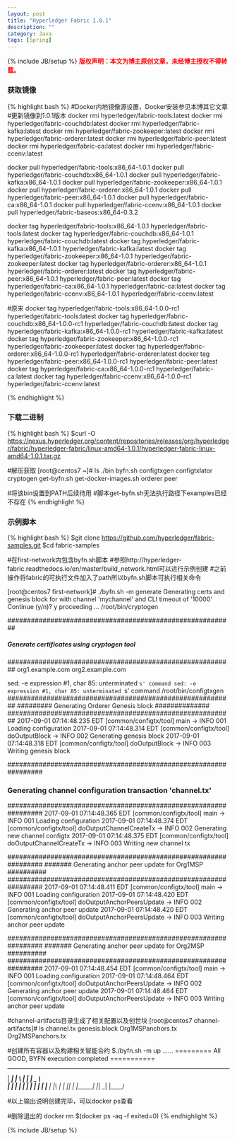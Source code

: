 ```yaml
---
layout: post
title: "Hyperledger Fabric 1.0.1"
description: ""
category: Java 
tags: [Spring]
---
```

{% include JB/setup %}
**<font color="red">版权声明：本文为博主原创文章，未经博主授权不得转载。</font>**

### 获取镜像
{% highlight bash %}
#Docker内地镜像源设置，Docker安装参见本博其它文章
#更新镜像到1.0.1版本
docker rmi hyperledger/fabric-tools:latest
docker rmi hyperledger/fabric-couchdb:latest
docker rmi hyperledger/fabric-kafka:latest
docker rmi hyperledger/fabric-zookeeper:latest
docker rmi hyperledger/fabric-orderer:latest
docker rmi hyperledger/fabric-peer:latest
docker rmi hyperledger/fabric-ca:latest
docker rmi hyperledger/fabric-ccenv:latest

docker pull hyperledger/fabric-tools:x86_64-1.0.1
docker pull hyperledger/fabric-couchdb:x86_64-1.0.1
docker pull hyperledger/fabric-kafka:x86_64-1.0.1
docker pull hyperledger/fabric-zookeeper:x86_64-1.0.1
docker pull hyperledger/fabric-orderer:x86_64-1.0.1
docker pull hyperledger/fabric-peer:x86_64-1.0.1
docker pull hyperledger/fabric-ca:x86_64-1.0.1
docker pull hyperledger/fabric-ccenv:x86_64-1.0.1
docker pull hyperledger/fabric-baseos:x86_64-0.3.2

docker tag hyperledger/fabric-tools:x86_64-1.0.1 hyperledger/fabric-tools:latest
docker tag hyperledger/fabric-couchdb:x86_64-1.0.1 hyperledger/fabric-couchdb:latest
docker tag hyperledger/fabric-kafka:x86_64-1.0.1 hyperledger/fabric-kafka:latest
docker tag hyperledger/fabric-zookeeper:x86_64-1.0.1 hyperledger/fabric-zookeeper:latest
docker tag hyperledger/fabric-orderer:x86_64-1.0.1 hyperledger/fabric-orderer:latest
docker tag hyperledger/fabric-peer:x86_64-1.0.1 hyperledger/fabric-peer:latest
docker tag hyperledger/fabric-ca:x86_64-1.0.1 hyperledger/fabric-ca:latest
docker tag hyperledger/fabric-ccenv:x86_64-1.0.1 hyperledger/fabric-ccenv:latest

#原来
docker tag hyperledger/fabric-tools:x86_64-1.0.0-rc1 hyperledger/fabric-tools:latest
docker tag hyperledger/fabric-couchdb:x86_64-1.0.0-rc1 hyperledger/fabric-couchdb:latest
docker tag hyperledger/fabric-kafka:x86_64-1.0.0-rc1 hyperledger/fabric-kafka:latest
docker tag hyperledger/fabric-zookeeper:x86_64-1.0.0-rc1 hyperledger/fabric-zookeeper:latest
docker tag hyperledger/fabric-orderer:x86_64-1.0.0-rc1 hyperledger/fabric-orderer:latest
docker tag hyperledger/fabric-peer:x86_64-1.0.0-rc1 hyperledger/fabric-peer:latest
docker tag hyperledger/fabric-ca:x86_64-1.0.0-rc1 hyperledger/fabric-ca:latest
docker tag hyperledger/fabric-ccenv:x86_64-1.0.0-rc1 hyperledger/fabric-ccenv:latest

{% endhighlight %}

### 下载二进制
{% highlight bash %}
$curl -O https://nexus.hyperledger.org/content/repositories/releases/org/hyperledger/fabric/hyperledger-fabric/linux-amd64-1.0.1/hyperledger-fabric-linux-amd64-1.0.1.tar.gz

#解压获取
[root@centos7 ~]# ls ./bin
byfn.sh  configtxgen  configtxlator  cryptogen  get-byfn.sh  get-docker-images.sh  orderer  peer

#将该bin设置到PATH后续待用
#脚本get-byfn.sh无法执行路径下examples已经不存在
{% endhighlight %}

### 示例脚本
{% highlight bash %}
$git clone https://github.com/hyperledger/fabric-samples.git
$cd fabric-samples

#在first-network内包含byfn.sh脚本
#参照http://hyperledger-fabric.readthedocs.io/en/master/build_network.html可以进行示例创建
#之前操作将fabric的可执行文件加入了path所以byfn.sh脚本可执行相关命令

[root@centos7 first-network]# ./byfn.sh -m generate
Generating certs and genesis block for with channel 'mychannel' and CLI timeout of '10000'
Continue (y/n)? y
proceeding ...
/root/bin/cryptogen

##########################################################
##### Generate certificates using cryptogen tool #########
##########################################################
org1.example.com
org2.example.com

sed: -e expression #1, char 85: unterminated `s' command
sed: -e expression #1, char 85: unterminated `s' command
/root/bin/configtxgen
##########################################################
#########  Generating Orderer Genesis block ##############
##########################################################
2017-09-01 07:14:48.235 EDT [common/configtx/tool] main -> INFO 001 Loading configuration
2017-09-01 07:14:48.314 EDT [common/configtx/tool] doOutputBlock -> INFO 002 Generating genesis block
2017-09-01 07:14:48.318 EDT [common/configtx/tool] doOutputBlock -> INFO 003 Writing genesis block

#################################################################
### Generating channel configuration transaction 'channel.tx' ###
#################################################################
2017-09-01 07:14:48.365 EDT [common/configtx/tool] main -> INFO 001 Loading configuration
2017-09-01 07:14:48.374 EDT [common/configtx/tool] doOutputChannelCreateTx -> INFO 002 Generating new channel configtx
2017-09-01 07:14:48.375 EDT [common/configtx/tool] doOutputChannelCreateTx -> INFO 003 Writing new channel tx

#################################################################
#######    Generating anchor peer update for Org1MSP   ##########
#################################################################
2017-09-01 07:14:48.411 EDT [common/configtx/tool] main -> INFO 001 Loading configuration
2017-09-01 07:14:48.420 EDT [common/configtx/tool] doOutputAnchorPeersUpdate -> INFO 002 Generating anchor peer update
2017-09-01 07:14:48.420 EDT [common/configtx/tool] doOutputAnchorPeersUpdate -> INFO 003 Writing anchor peer update

#################################################################
#######    Generating anchor peer update for Org2MSP   ##########
#################################################################
2017-09-01 07:14:48.454 EDT [common/configtx/tool] main -> INFO 001 Loading configuration
2017-09-01 07:14:48.464 EDT [common/configtx/tool] doOutputAnchorPeersUpdate -> INFO 002 Generating anchor peer update
2017-09-01 07:14:48.464 EDT [common/configtx/tool] doOutputAnchorPeersUpdate -> INFO 003 Writing anchor peer update


#channel-artifacts目录生成了相关配置以及创世块
[root@centos7 channel-artifacts]# ls
channel.tx  genesis.block  Org1MSPanchors.tx  Org2MSPanchors.tx

#创建所有容器以及构建相关智能合约
$./byfn.sh -m up
......
========= All GOOD, BYFN execution completed =========== 


 _____   _   _   ____   
| ____| | \ | | |  _ \  
|  _|   |  \| | | | | | 
| |___  | |\  | | |_| | 
|_____| |_| \_| |____/  

#以上输出说明创建完毕，可以docker ps查看

#删除退出的
docker rm $(docker ps -aq -f exited=0)
{% endhighlight %}

{% include JB/setup %}


